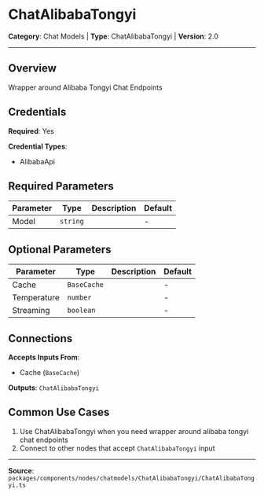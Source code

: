 # ChatAlibabaTongyi

**Category**: Chat Models | **Type**: ChatAlibabaTongyi | **Version**: 2.0

---

## Overview

Wrapper around Alibaba Tongyi Chat Endpoints

## Credentials

**Required**: Yes

**Credential Types**:
- AlibabaApi

## Required Parameters

| Parameter | Type | Description | Default |
|-----------|------|-------------|---------|
| Model | `string` |  | - |

## Optional Parameters

| Parameter | Type | Description | Default |
|-----------|------|-------------|---------|
| Cache | `BaseCache` |  | - |
| Temperature | `number` |  | - |
| Streaming | `boolean` |  | - |

## Connections

**Accepts Inputs From**:
- Cache (`BaseCache`)

**Outputs**: `ChatAlibabaTongyi`

## Common Use Cases

1. Use ChatAlibabaTongyi when you need wrapper around alibaba tongyi chat endpoints
2. Connect to other nodes that accept `ChatAlibabaTongyi` input

---

**Source**: `packages/components/nodes/chatmodels/ChatAlibabaTongyi/ChatAlibabaTongyi.ts`